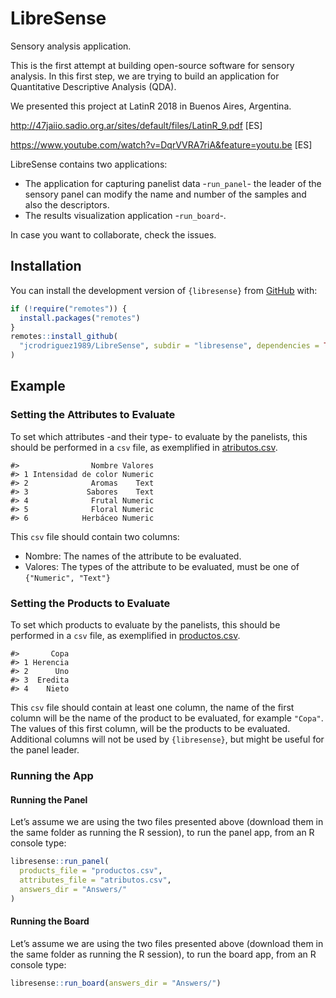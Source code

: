 
# LibreSense

Sensory analysis application.

This is the first attempt at building open-source software for sensory
analysis. In this first step, we are trying to build an application for
Quantitative Descriptive Analysis (QDA).

We presented this project at LatinR 2018 in Buenos Aires, Argentina.

<http://47jaiio.sadio.org.ar/sites/default/files/LatinR_9.pdf> \[ES\]

<https://www.youtube.com/watch?v=DqrVVRA7riA&feature=youtu.be> \[ES\]

LibreSense contains two applications:

-   The application for capturing panelist data -`run_panel`- the leader
    of the sensory panel can modify the name and number of the samples
    and also the descriptors.
-   The results visualization application -`run_board`-.

In case you want to collaborate, check the issues.

## Installation

You can install the development version of `{libresense}` from
[GitHub](https://github.com/) with:

``` r
if (!require("remotes")) {
  install.packages("remotes")
}
remotes::install_github(
  "jcrodriguez1989/LibreSense", subdir = "libresense", dependencies = TRUE
)
```

## Example

### Setting the Attributes to Evaluate

To set which attributes -and their type- to evaluate by the panelists,
this should be performed in a `csv` file, as exemplified in
[atributos.csv](atributos.csv).

    #>                Nombre Valores
    #> 1 Intensidad de color Numeric
    #> 2              Aromas    Text
    #> 3             Sabores    Text
    #> 4              Frutal Numeric
    #> 5              Floral Numeric
    #> 6            Herbáceo Numeric

This `csv` file should contain two columns:

-   Nombre: The names of the attribute to be evaluated.
-   Valores: The types of the attribute to be evaluated, must be one of
    `{"Numeric", "Text"}`

### Setting the Products to Evaluate

To set which products to evaluate by the panelists, this should be
performed in a `csv` file, as exemplified in
[productos.csv](productos.csv).

    #>       Copa
    #> 1 Herencia
    #> 2      Uno
    #> 3  Eredita
    #> 4    Nieto

This `csv` file should contain at least one column, the name of the
first column will be the name of the product to be evaluated, for
example `"Copa"`. The values of this first column, will be the products
to be evaluated. Additional columns will not be used by `{libresense}`,
but might be useful for the panel leader.

### Running the App

#### Running the Panel

Let’s assume we are using the two files presented above (download them
in the same folder as running the R session), to run the panel app, from
an R console type:

``` r
libresense::run_panel(
  products_file = "productos.csv",
  attributes_file = "atributos.csv",
  answers_dir = "Answers/"
)
```

#### Running the Board

Let’s assume we are using the two files presented above (download them
in the same folder as running the R session), to run the board app, from
an R console type:

``` r
libresense::run_board(answers_dir = "Answers/")
```
